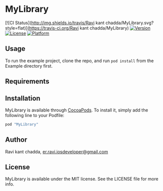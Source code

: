 # MyLibrary

[![CI Status](http://img.shields.io/travis/Ravi kant chadda/MyLibrary.svg?style=flat)](https://travis-ci.org/Ravi kant chadda/MyLibrary)
[![Version](https://img.shields.io/cocoapods/v/MyLibrary.svg?style=flat)](http://cocoapods.org/pods/MyLibrary)
[![License](https://img.shields.io/cocoapods/l/MyLibrary.svg?style=flat)](http://cocoapods.org/pods/MyLibrary)
[![Platform](https://img.shields.io/cocoapods/p/MyLibrary.svg?style=flat)](http://cocoapods.org/pods/MyLibrary)

## Usage

To run the example project, clone the repo, and run `pod install` from the Example directory first.

## Requirements

## Installation

MyLibrary is available through [CocoaPods](http://cocoapods.org). To install
it, simply add the following line to your Podfile:

```ruby
pod "MyLibrary"
```

## Author

Ravi kant chadda, er.ravi.iosdeveloper@gmail.com

## License

MyLibrary is available under the MIT license. See the LICENSE file for more info.
